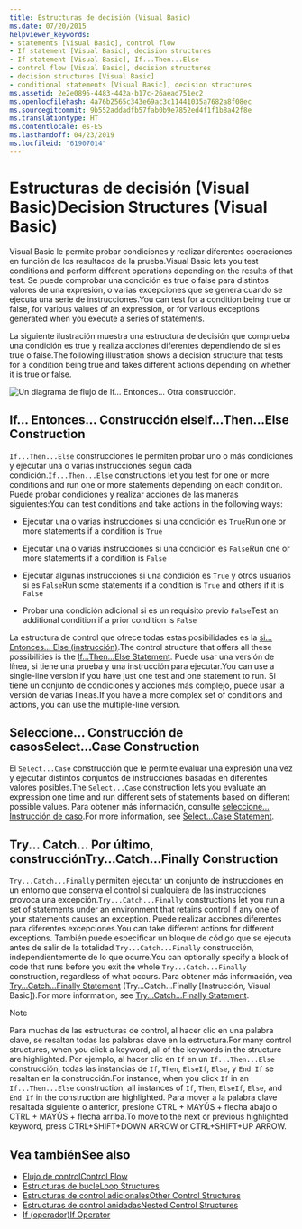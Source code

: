```yaml
---
title: Estructuras de decisión (Visual Basic)
ms.date: 07/20/2015
helpviewer_keywords:
- statements [Visual Basic], control flow
- If statement [Visual Basic], decision structures
- If statement [Visual Basic], If...Then...Else
- control flow [Visual Basic], decision structures
- decision structures [Visual Basic]
- conditional statements [Visual Basic], decision structures
ms.assetid: 2e2e0895-4483-442a-b17c-26aead751ec2
ms.openlocfilehash: 4a76b2565c343e69ac3c11441035a7682a8f08ec
ms.sourcegitcommit: 9b552addadfb57fab0b9e7852ed4f1f1b8a42f8e
ms.translationtype: HT
ms.contentlocale: es-ES
ms.lasthandoff: 04/23/2019
ms.locfileid: "61907014"
---
```

# <a name="decision-structures-visual-basic"></a><span data-ttu-id="851ab-102">Estructuras de decisión (Visual Basic)</span><span class="sxs-lookup"><span data-stu-id="851ab-102">Decision Structures (Visual Basic)</span></span>
<span data-ttu-id="851ab-103">Visual Basic le permite probar condiciones y realizar diferentes operaciones en función de los resultados de la prueba.</span><span class="sxs-lookup"><span data-stu-id="851ab-103">Visual Basic lets you test conditions and perform different operations depending on the results of that test.</span></span> <span data-ttu-id="851ab-104">Se puede comprobar una condición es true o false para distintos valores de una expresión, o varias excepciones que se genera cuando se ejecuta una serie de instrucciones.</span><span class="sxs-lookup"><span data-stu-id="851ab-104">You can test for a condition being true or false, for various values of an expression, or for various exceptions generated when you execute a series of statements.</span></span>  
  
 <span data-ttu-id="851ab-105">La siguiente ilustración muestra una estructura de decisión que comprueba una condición es true y realiza acciones diferentes dependiendo de si es true o false.</span><span class="sxs-lookup"><span data-stu-id="851ab-105">The following illustration shows a decision structure that tests for a condition being true and takes different actions depending on whether it is true or false.</span></span>  
  
 ![Un diagrama de flujo de If... Entonces... Otra construcción.](./media/decision-structures/if-then-else-construction.gif)  
  
## <a name="ifthenelse-construction"></a><span data-ttu-id="851ab-107">If... Entonces... Construcción else</span><span class="sxs-lookup"><span data-stu-id="851ab-107">If...Then...Else Construction</span></span>  
 <span data-ttu-id="851ab-108">`If...Then...Else` construcciones le permiten probar uno o más condiciones y ejecutar una o varias instrucciones según cada condición.</span><span class="sxs-lookup"><span data-stu-id="851ab-108">`If...Then...Else` constructions let you test for one or more conditions and run one or more statements depending on each condition.</span></span> <span data-ttu-id="851ab-109">Puede probar condiciones y realizar acciones de las maneras siguientes:</span><span class="sxs-lookup"><span data-stu-id="851ab-109">You can test conditions and take actions in the following ways:</span></span>  
  
- <span data-ttu-id="851ab-110">Ejecutar una o varias instrucciones si una condición es `True`</span><span class="sxs-lookup"><span data-stu-id="851ab-110">Run one or more statements if a condition is `True`</span></span>  
  
- <span data-ttu-id="851ab-111">Ejecutar una o varias instrucciones si una condición es `False`</span><span class="sxs-lookup"><span data-stu-id="851ab-111">Run one or more statements if a condition is `False`</span></span>  
  
- <span data-ttu-id="851ab-112">Ejecutar algunas instrucciones si una condición es `True` y otros usuarios si es `False`</span><span class="sxs-lookup"><span data-stu-id="851ab-112">Run some statements if a condition is `True` and others if it is `False`</span></span>  
  
- <span data-ttu-id="851ab-113">Probar una condición adicional si es un requisito previo `False`</span><span class="sxs-lookup"><span data-stu-id="851ab-113">Test an additional condition if a prior condition is `False`</span></span>  
  
 <span data-ttu-id="851ab-114">La estructura de control que ofrece todas estas posibilidades es la [si... Entonces... Else (instrucción)](../../../../visual-basic/language-reference/statements/if-then-else-statement.md).</span><span class="sxs-lookup"><span data-stu-id="851ab-114">The control structure that offers all these possibilities is the [If...Then...Else Statement](../../../../visual-basic/language-reference/statements/if-then-else-statement.md).</span></span> <span data-ttu-id="851ab-115">Puede usar una versión de línea, si tiene una prueba y una instrucción para ejecutar.</span><span class="sxs-lookup"><span data-stu-id="851ab-115">You can use a single-line version if you have just one test and one statement to run.</span></span> <span data-ttu-id="851ab-116">Si tiene un conjunto de condiciones y acciones más complejo, puede usar la versión de varias líneas.</span><span class="sxs-lookup"><span data-stu-id="851ab-116">If you have a more complex set of conditions and actions, you can use the multiple-line version.</span></span>  
  
## <a name="selectcase-construction"></a><span data-ttu-id="851ab-117">Seleccione... Construcción de casos</span><span class="sxs-lookup"><span data-stu-id="851ab-117">Select...Case Construction</span></span>  
 <span data-ttu-id="851ab-118">El `Select...Case` construcción que le permite evaluar una expresión una vez y ejecutar distintos conjuntos de instrucciones basadas en diferentes valores posibles.</span><span class="sxs-lookup"><span data-stu-id="851ab-118">The `Select...Case` construction lets you evaluate an expression one time and run different sets of statements based on different possible values.</span></span> <span data-ttu-id="851ab-119">Para obtener más información, consulte [seleccione... Instrucción de caso](../../../../visual-basic/language-reference/statements/select-case-statement.md).</span><span class="sxs-lookup"><span data-stu-id="851ab-119">For more information, see [Select...Case Statement](../../../../visual-basic/language-reference/statements/select-case-statement.md).</span></span>  
  
## <a name="trycatchfinally-construction"></a><span data-ttu-id="851ab-120">Try... Catch... Por último, construcción</span><span class="sxs-lookup"><span data-stu-id="851ab-120">Try...Catch...Finally Construction</span></span>  
 <span data-ttu-id="851ab-121">`Try...Catch...Finally` permiten ejecutar un conjunto de instrucciones en un entorno que conserva el control si cualquiera de las instrucciones provoca una excepción.</span><span class="sxs-lookup"><span data-stu-id="851ab-121">`Try...Catch...Finally` constructions let you run a set of statements under an environment that retains control if any one of your statements causes an exception.</span></span> <span data-ttu-id="851ab-122">Puede realizar acciones diferentes para diferentes excepciones.</span><span class="sxs-lookup"><span data-stu-id="851ab-122">You can take different actions for different exceptions.</span></span> <span data-ttu-id="851ab-123">También puede especificar un bloque de código que se ejecuta antes de salir de la totalidad `Try...Catch...Finally` construcción, independientemente de lo que ocurre.</span><span class="sxs-lookup"><span data-stu-id="851ab-123">You can optionally specify a block of code that runs before you exit the whole `Try...Catch...Finally` construction, regardless of what occurs.</span></span> <span data-ttu-id="851ab-124">Para obtener más información, vea [Try...Catch...Finally Statement](../../../../visual-basic/language-reference/statements/try-catch-finally-statement.md) (Try...Catch...Finally [Instrucción, Visual Basic]).</span><span class="sxs-lookup"><span data-stu-id="851ab-124">For more information, see [Try...Catch...Finally Statement](../../../../visual-basic/language-reference/statements/try-catch-finally-statement.md).</span></span>  
  
> [!NOTE]
>  <span data-ttu-id="851ab-125">Para muchas de las estructuras de control, al hacer clic en una palabra clave, se resaltan todas las palabras clave en la estructura.</span><span class="sxs-lookup"><span data-stu-id="851ab-125">For many control structures, when you click a keyword, all of the keywords in the structure are highlighted.</span></span> <span data-ttu-id="851ab-126">Por ejemplo, al hacer clic en `If` en un `If...Then...Else` construcción, todas las instancias de `If`, `Then`, `ElseIf`, `Else`, y `End If` se resaltan en la construcción.</span><span class="sxs-lookup"><span data-stu-id="851ab-126">For instance, when you click `If` in an `If...Then...Else` construction, all instances of `If`, `Then`, `ElseIf`, `Else`, and `End If` in the construction are highlighted.</span></span> <span data-ttu-id="851ab-127">Para mover a la palabra clave resaltada siguiente o anterior, presione CTRL + MAYÚS + flecha abajo o CTRL + MAYÚS + flecha arriba.</span><span class="sxs-lookup"><span data-stu-id="851ab-127">To move to the next or previous highlighted keyword, press CTRL+SHIFT+DOWN ARROW or CTRL+SHIFT+UP ARROW.</span></span>  
  
## <a name="see-also"></a><span data-ttu-id="851ab-128">Vea también</span><span class="sxs-lookup"><span data-stu-id="851ab-128">See also</span></span>

- [<span data-ttu-id="851ab-129">Flujo de control</span><span class="sxs-lookup"><span data-stu-id="851ab-129">Control Flow</span></span>](../../../../visual-basic/programming-guide/language-features/control-flow/index.md)
- [<span data-ttu-id="851ab-130">Estructuras de bucle</span><span class="sxs-lookup"><span data-stu-id="851ab-130">Loop Structures</span></span>](../../../../visual-basic/programming-guide/language-features/control-flow/loop-structures.md)
- [<span data-ttu-id="851ab-131">Estructuras de control adicionales</span><span class="sxs-lookup"><span data-stu-id="851ab-131">Other Control Structures</span></span>](../../../../visual-basic/programming-guide/language-features/control-flow/other-control-structures.md)
- [<span data-ttu-id="851ab-132">Estructuras de control anidadas</span><span class="sxs-lookup"><span data-stu-id="851ab-132">Nested Control Structures</span></span>](../../../../visual-basic/programming-guide/language-features/control-flow/nested-control-structures.md)
- [<span data-ttu-id="851ab-133">If (operador)</span><span class="sxs-lookup"><span data-stu-id="851ab-133">If Operator</span></span>](../../../../visual-basic/language-reference/operators/if-operator.md)
